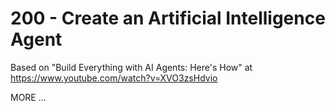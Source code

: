 # 200 - Create an Artificial Intelligence Agent

Based on "Build Everything with AI Agents: Here's How" at https://www.youtube.com/watch?v=XVO3zsHdvio

MORE ...
